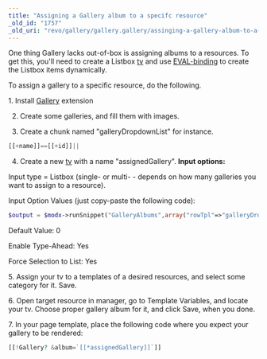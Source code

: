 ```yaml
---
title: "Assigning a Gallery album to a specifc resource"
_old_id: "1757"
_old_uri: "revo/gallery/gallery.gallery/assinging-a-gallery-album-to-a-specifc-resource"
---
```


One thing Gallery lacks out-of-box is assigning albums to a resources. To get this, you'll need to create a Listbox [tv](making-sites-with-modx/customizing-content/template-variables) and use [EVAL-binding](making-sites-with-modx/customizing-content/template-variables/bindings/eval-binding) to create the Listbox items dynamically.

 To assign a gallery to a specific resource, do the following.

1\. Install [Gallery](https://rtfm.modx.com/extras/revo/gallery/gallery.gallery) extension

 2. Create some galleries, and fill them with images.

 3. Create a chunk named "galleryDropdownList" for instance.

 ``` php 
[[+name]]==[[+id]]||
```

 4. Create a new [tv](making-sites-with-modx/customizing-content/template-variables) with a name "assignedGallery". **Input options:**

 Input type = Listbox (single- or multi- - depends on how many galleries you want to assign to a resource).

 Input Option Values (just copy-paste the following code):

 ``` php 
$output = $modx->runSnippet("GalleryAlbums",array("rowTpl"=>"galleryDropdownList"))."none==0"; return $output;
```

Default Value: 0

 Enable Type-Ahead: Yes

 Force Selection to List: Yes

5\. Assign your tv to a templates of a desired resources, and select some category for it. Save.

6\. Open target resource in manager, go to Template Variables, and locate your tv. Choose proper gallery album for it, and click Save, when you done.

7\. In your page template, place the following code where you expect your gallery to be rendered:

``` php 
[[!Gallery? &album=`[[*assignedGallery]]`]]
```